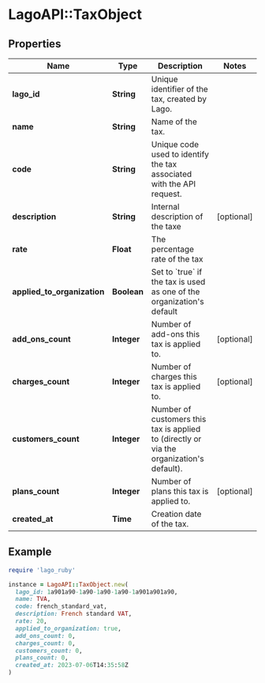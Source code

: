 # LagoAPI::TaxObject

## Properties

| Name | Type | Description | Notes |
| ---- | ---- | ----------- | ----- |
| **lago_id** | **String** | Unique identifier of the tax, created by Lago. |  |
| **name** | **String** | Name of the tax. |  |
| **code** | **String** | Unique code used to identify the tax associated with the API request. |  |
| **description** | **String** | Internal description of the taxe | [optional] |
| **rate** | **Float** | The percentage rate of the tax |  |
| **applied_to_organization** | **Boolean** | Set to &#x60;true&#x60; if the tax is used as one of the organization&#39;s default |  |
| **add_ons_count** | **Integer** | Number of add-ons this tax is applied to. | [optional] |
| **charges_count** | **Integer** | Number of charges this tax is applied to. | [optional] |
| **customers_count** | **Integer** | Number of customers this tax is applied to (directly or via the organization&#39;s default). |  |
| **plans_count** | **Integer** | Number of plans this tax is applied to. | [optional] |
| **created_at** | **Time** | Creation date of the tax. |  |

## Example

```ruby
require 'lago_ruby'

instance = LagoAPI::TaxObject.new(
  lago_id: 1a901a90-1a90-1a90-1a90-1a901a901a90,
  name: TVA,
  code: french_standard_vat,
  description: French standard VAT,
  rate: 20,
  applied_to_organization: true,
  add_ons_count: 0,
  charges_count: 0,
  customers_count: 0,
  plans_count: 0,
  created_at: 2023-07-06T14:35:58Z
)
```

